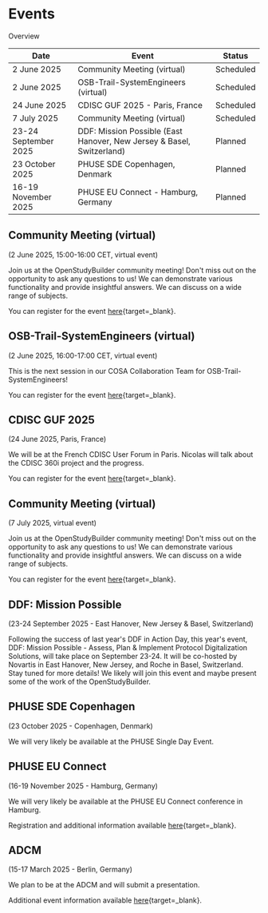 # Events

Overview

Date | Event | Status 
-- | -- | --
2 June 2025 | Community Meeting (virtual) | Scheduled
2 June 2025 | OSB-Trail-SystemEngineers (virtual) | Scheduled
24 June 2025 | CDISC GUF 2025 - Paris, France | Scheduled
7 July 2025 | Community Meeting (virtual) | Scheduled
23-24 September 2025 | DDF: Mission Possible (East Hanover, New Jersey & Basel, Switzerland) | Planned
23 October  2025 | PHUSE SDE Copenhagen, Denmark | Planned
16-19 November 2025 | PHUSE EU Connect - Hamburg, Germany | Planned

## Community Meeting (virtual)

(2 June 2025, 15:00-16:00 CET, virtual event)

Join us at the OpenStudyBuilder community meeting! Don't miss out on the opportunity to ask any questions to us! We can demonstrate various functionality and provide insightful answers. We can discuss on a wide range of subjects.

You can register for the event [here](https://www.linkedin.com/events/openstudybuildercommunitymeetin7309854821560307712/comments/){target=_blank}.

## OSB-Trail-SystemEngineers (virtual)

(2 June 2025, 16:00-17:00 CET, virtual event)

This is the next session in our COSA Collaboration Team for OSB-Trail-SystemEngineers!

You can register for the event [here](https://www.linkedin.com/events/osb-trail-systemengineers-testi7330604359245832193/comments/){target=_blank}.

## CDISC GUF 2025

(24 June 2025, Paris, France)

We will be at the French CDISC User Forum in Paris. Nicolas will talk about the CDISC 360i project and the progress.

You can register for the event [here](https://www.eventbrite.com/e/cdisc-guf-2025-tickets-1370572532339){target=_blank}.

## Community Meeting (virtual)

(7 July 2025, virtual event)

Join us at the OpenStudyBuilder community meeting! Don't miss out on the opportunity to ask any questions to us! We can demonstrate various functionality and provide insightful answers. We can discuss on a wide range of subjects.

You can register for the event [here](https://www.linkedin.com/events/openstudybuildercommunitymeetin7309855564111466496/comments/){target=_blank}.

## DDF: Mission Possible

(23-24 September 2025 - East Hanover, New Jersey & Basel, Switzerland)

Following the success of last year's DDF in Action Day, this year's event, DDF: Mission Possible - Assess, Plan & Implement Protocol Digitalization Solutions, will take place on September 23-24. It will be co-hosted by Novartis in East Hanover, New Jersey, and Roche in Basel, Switzerland. Stay tuned for more details! We likely will join this event and maybe present some of the work of the OpenStudyBuilder.

## PHUSE SDE Copenhagen

(23 October  2025 - Copenhagen, Denmark)

We will very likely be available at the PHUSE Single Day Event.

## PHUSE EU Connect

(16-19 November 2025 - Hamburg, Germany)

We will very likely be available at the PHUSE EU Connect conference in Hamburg.

Registration and additional information available [here](https://www.phuse-events.org/attend/frontend/reg/thome.csp?pageID=47495&eventID=74&traceRedir=4){target=_blank}.

## ADCM

(15-17 March 2025 - Berlin, Germany)

We plan to be at the ADCM and will submit a presentation.

Additional event information available [here](https://acdmconference.org/){target=_blank}.